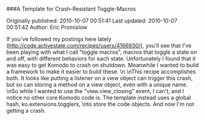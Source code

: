 ###A Template for Crash-Resistant Toggle-Macros

Originally published: 2010-10-07 00:51:41
Last updated: 2010-10-07 00:51:42
Author: Eric Promislow

If you've followed my postings here lately (http://code.activestate.com/recipes/users/4166930/), you'll see that I've been playing with what I call "toggle macros", macros that toggle a state on and off, with different behaviors for each state.  Unfortunately I found that it was easy to get Komodo to crash on shutdown.  Meanwhile I wanted to build a framework to make it easier to build these.\n\nThis recipe accomplishes both. It looks like putting a listener on a view object can trigger this crash, but so can storing a method on a view object, even with a unique name.\nSo while I wanted to use the "view.view_closing" event, I can't, and I notice no other core Komodo code is. The template instead uses a global hash, ko.extensions.togglers,\nto store the code objects. And now I'm not getting a crash.
